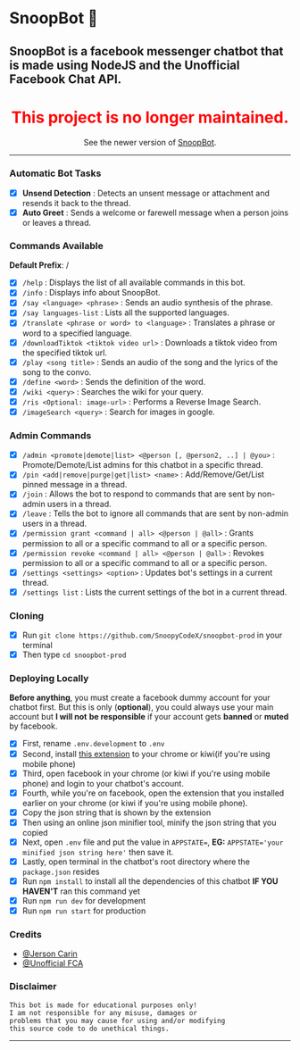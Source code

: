# SnoopBot :robot:

**SnoopBot** is a **facebook messenger chatbot** that is made
using **NodeJS** and the **Unofficial Facebook Chat API**.
------------------

<center>
  <h1 style="color: red;">This project is no longer maintained.</h1>
  <p>See the newer version of <a href="https://github.com/SnoopyCodeX/snoopbot-v2">SnoopBot</a>.</p>
</center>

------------------

### Automatic Bot Tasks
- [x] **Unsend Detection** : Detects an unsent message or attachment and resends it back to the thread.
- [x] **Auto Greet** : Sends a welcome or farewell message when a person joins or leaves a thread.

### Commands Available
**Default Prefix**: /
- [x] `/help` : Displays the list of all available commands in this bot.
- [x] `/info` : Displays info about SnoopBot.
- [x] `/say <language> <phrase>` : Sends an audio synthesis of the phrase.
- [x] `/say languages-list` : Lists all the supported languages.
- [x] `/translate <phrase or word> to <language>` : Translates a phrase or word to a specified language.
- [x] `/downloadTiktok <tiktok video url>` : Downloads a tiktok video from the specified tiktok url.
- [x] `/play <song title>` : Sends an audio of the song and the lyrics of the song to the convo.
- [x] `/define <word>` : Sends the definition of the word.
- [x] `/wiki <query>` : Searches the wiki for your query.
- [x] `/ris <Optional: image-url>` : Performs a Reverse Image Search.
- [x] `/imageSearch <query>` : Search for images in google.

### Admin Commands
- [x] `/admin <promote|demote|list> <@person [, @person2, ..] | @you>` : Promote/Demote/List admins for this chatbot in a specific thread.
- [x] `/pin <add|remove|purge|get|list> <name>` : Add/Remove/Get/List pinned message in a thread.
- [x] `/join` : Allows the bot to respond to commands that are sent by non-admin users in a thread.
- [x] `/leave` : Tells the bot to ignore all commands that are sent by non-admin users in a thread.
- [x] `/permission grant <command | all> <@person | @all>` : Grants permission to all or a specific command to all or a specific person.
- [x] `/permission revoke <command | all> <@person | @all>` : Revokes permission to all or a specific command to all or a specific person.
- [x] `/settings <settings> <option>` : Updates bot's settings in a current thread.
- [x] `/settings list` : Lists the current settings of the bot in a current thread.

### Cloning
- [x] Run `git clone https://github.com/SnoopyCodeX/snoopbot-prod` in your terminal
- [x] Then type `cd snoopbot-prod`

### Deploying Locally
**Before anything**, you must create a facebook dummy account for your chatbot first.
But this is only (**optional**), you could always use your main account but **I will not**
**be responsible** if your account gets **banned** or **muted** by facebook.
- [x] First, rename `.env.development` to `.env`
- [x] Second, install [this extension](https://github.com/c3cbot/c3c-fbstate) to your chrome or kiwi(if you're using mobile phone)
- [x] Third, open facebook in your chrome (or kiwi if you're using mobile phone) and login to your chatbot's account.
- [x] Fourth, while you're on facebook, open the extension that you installed earlier on your chrome (or kiwi if you're using mobile phone).
- [x] Copy the json string that is shown by the extension
- [x] Then using an online json minifier tool, minify the json string that you copied
- [x] Next, open `.env` file and put the value in `APPSTATE=`, **EG:** `APPSTATE='your minified json string here'` then save it.
- [x] Lastly, open terminal in the chatbot's root directory where the `package.json` resides
- [x] Run `npm install` to install all the dependencies of this chatbot **IF YOU HAVEN'T** ran this command yet
- [x] Run `npm run dev` for development
- [x] Run `npm run start` for production

### Credits
- [@Jerson Carin](https://github.com/jersoncarin)
- [@Unofficial FCA](https://github.com/VangBanLaNhat/fca-unofficial)

### Disclaimer
```
This bot is made for educational purposes only!
I am not responsible for any misuse, damages or
problems that you may cause for using and/or modifying
this source code to do unethical things.
```
------------------
